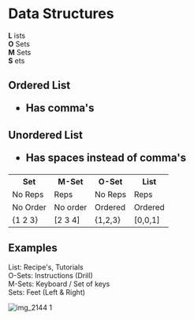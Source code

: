 <h1>Data Structures </h1>

<strong>L</strong> ists<br>
<strong>O</strong> Sets<br>
<strong>M</strong> Sets<br>
<strong>S</strong> ets

<h2>Ordered List
<ul>
  <li>Has comma's 
</ul> 
 </h2> 

<h2>Unordered List
<ul>
  <li>Has spaces instead of comma's
</ul> 
  </h2>

<table class="tg">
  <tr>
    <th class="tg-yw4l"><b>Set</b></th>
    <th class="tg-yw4l"><b>M-Set</b></th>
    <th class="tg-yw4l"><b>O-Set</b></th>
    <th class="tg-yw4l"><b>List</b></th>
  </tr>
  <tr>
    <td class="tg-yw4l">No Reps</td>
    <td class="tg-yw4l">Reps</td>
    <td class="tg-yw4l">No Reps</td>
    <td class="tg-yw4l">Reps</td>
  </tr>
  <tr>
    <td class="tg-yw4l">No Order</td>
    <td class="tg-yw4l">No order</td>
    <td class="tg-yw4l">Ordered</td>
    <td class="tg-yw4l">Ordered</td>
  </tr>
    <tr>
    <td class="tg-yw4l">{1 2 3}</td>
    <td class="tg-yw4l">[2 3 4]</td>
    <td class="tg-yw4l">{1,2,3}</td>
    <td class="tg-yw4l">[0,0,1]</td>
  </tr>
</table>

<h2> Examples </h2>
List: Recipe's, Tutorials <br> 
O-Sets: Instructions (Drill) <br>
M-Sets: Keyboard / Set of keys<br>
Sets: Feet (Left & Right)<br>

![img_2144 1](https://user-images.githubusercontent.com/43015964/48743836-cefce400-ec32-11e8-812a-3e8999efacf2.JPG)
